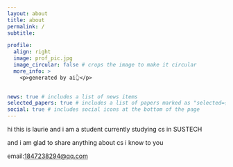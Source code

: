 ```yaml
---
layout: about
title: about
permalink: /
subtitle:

profile:
  align: right
  image: prof_pic.jpg
  image_circular: false # crops the image to make it circular
  more_info: >
    <p>generated by ai👆</p>
  

news: true # includes a list of news items
selected_papers: true # includes a list of papers marked as "selected={true}"
social: true # includes social icons at the bottom of the page
---
```


hi this is laurie and i am a student currently studying cs in SUSTECH 

and i am glad to share anything about cs i know to you

email:1847238294@qq.com


